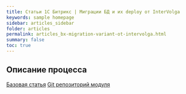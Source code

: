 ```yaml
---
title: Статьи 1С Битрикс | Миграции БД и их deploy от InterVolga
keywords: sample homepage
sidebar: articles_sidebar
folder: articles
permalink: articles_bx-migration-variant-ot-intervolga.html
summary: false
toc: true
---
```


## Описание процесса

[Базовая статья](https://www.intervolga.ru/blog/projects/bitrix-database-migration-new-way/)
[Git репозиторий модуля](https://github.com/intervolga/intervolga.migrato)
